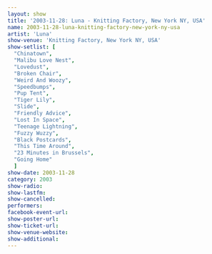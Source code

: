 ```yaml
---
layout: show
title: '2003-11-28: Luna - Knitting Factory, New York NY, USA'
name: 2003-11-28-luna-knitting-factory-new-york-ny-usa
artist: 'Luna'
show-venue: 'Knitting Factory, New York NY, USA'
show-setlist: [
  "Chinatown",
  "Malibu Love Nest",
  "Lovedust",
  "Broken Chair",
  "Weird And Woozy",
  "Speedbumps",
  "Pup Tent",
  "Tiger Lily",
  "Slide",
  "Friendly Advice",
  "Lost In Space",
  "Teenage Lightning",
  "Fuzzy Wuzzy",
  "Black Postcards",
  "This Time Around",
  "23 Minutes in Brussels",
  "Going Home"
  ]
show-date: 2003-11-28
category: 2003
show-radio: 
show-lastfm: 
show-cancelled: 
performers: 
facebook-event-url: 
show-poster-url: 
show-ticket-url: 
show-venue-website: 
show-additional: 
---
```


